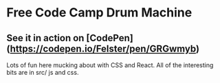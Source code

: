 # Free Code Camp Drum Machine
## See it in action on [CodePen] (https://codepen.io/Felster/pen/GRGwmyb)

Lots of fun here mucking about with CSS and React. All of the interesting bits are in src/ js and css.
